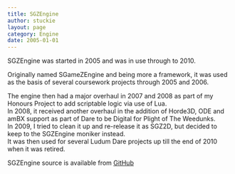 ```yaml
---
title: SGZEngine
author: stuckie
layout: page
category: Engine
date: 2005-01-01
---
```

SGZEngine was started in 2005 and was in use through to 2010.

Originally named SGameZEngine and being more a framework, it was used as the basis of several coursework projects through 2005 and 2006.

The engine then had a major overhaul in 2007 and 2008 as part of my Honours Project to add scriptable logic via use of Lua.  
In 2008, it received another overhaul in the addition of Horde3D, ODE and amBX support as part of Dare to be Digital for Plight of The Weedunks.  
In 2009, I tried to clean it up and re-release it as SGZ2D, but decided to keep to the SGZEngine moniker instead.  
It was then used for several Ludum Dare projects up till the end of 2010 when it was retired.

SGZEngine source is available from [GitHub](https://github.com/stuckie/sgzengine)
